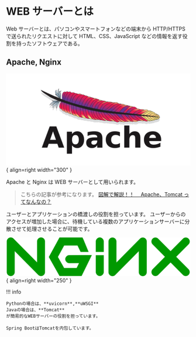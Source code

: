# WEB サーバーとは

Web サーバーとは、パソコンやスマートフォンなどの端末から HTTP/HTTPS で送られたリクエストに対して HTML、CSS、JavaScript などの情報を返す役割を持ったソフトウェアである。

## Apache, Nginx

![](../../assets/images/apache_logo_icon_168630.png){ align=right width="300" }

Apache と Nginx は WEB サーバーとして用いられます。

> こちらの記事が参考になります。
> [図解で解説！！　 Apache、Tomcat ってなんなの？](https://qiita.com/tanayasu1228/items/11e22a18dbfa796745b5)

ユーザーとアプリケーションの橋渡しの役割を担っています。
ユーザーからのアクセスが増加した場合に、待機している複数のアプリケーションサーバーに分散させて処理させることが可能です。

![](../../assets/images/Nginx_logo.svg.png){ align=right width="250" }

!!! info

    Pythonの場合は、**uvicorn**,**uWSGI**
    Javaの場合は、**Tomcat**
    が簡易的なWEBサーバーの役割を担っています。

    Spring BootはTomcatを内包しています。
